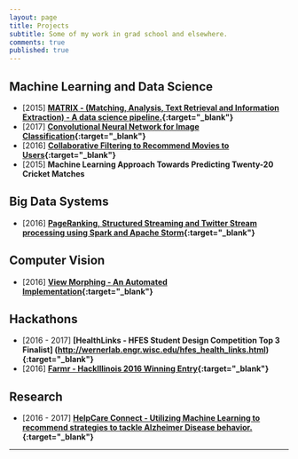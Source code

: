 ```yaml
---
layout: page
title: Projects
subtitle: Some of my work in grad school and elsewhere.
comments: true
published: true
---
```


## Machine Learning and Data Science

-  [2015] **[MATRIX - (Matching, Analysis, Text Retrieval and Information Extraction) - A data science pipeline.](http://pages.cs.wisc.edu/~ashenoy/CS784/){:target="_blank"}**
-  [2017] **[Convolutional Neural Network for Image Classification](http://ashishvs.in/2017-03-21-how-i-built-a-convolutional-neural-network-in-java/){:target="_blank"}** 
-  [2016] **[Collaborative Filtering to Recommend Movies to Users](https://github.com/sardanaekta/movie-recommender-system){:target="_blank"}**
-  [2015] **Machine Learning Approach Towards Predicting Twenty-20 Cricket Matches**

## Big Data Systems
-  [2016] **[PageRanking, Structured Streaming and Twitter Stream processing using Spark and Apache Storm](https://github.com/ashishvshenoy/twitter-stream-spark){:target="_blank"}**

## Computer Vision
-  [2016] **[View Morphing - An Automated Implementation](http://pages.cs.wisc.edu/~ashenoy/CS766/){:target="_blank"}**

## Hackathons
-  [2016 - 2017] **[HealthLinks - HFES Student Design Competition Top 3 Finalist] (http://wernerlab.engr.wisc.edu/hfes_health_links.html){:target="_blank"}**
-  [2016] **[Farmr - HackIllinois 2016 Winning Entry](https://devpost.com/software/farmr){:target="_blank"}**

## Research
-  [2016 - 2017] **[HelpCare Connect - Utilizing Machine Learning to recommend strategies to tackle Alzheimer Disease behavior.](http://wernerlab.engr.wisc.edu/helpcare_connect.html){:target="_blank"}**
---

